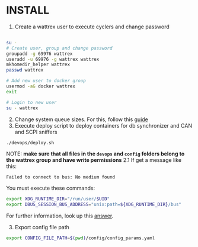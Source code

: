 # INSTALL

1. Create a wattrex user to execute cyclers and change password
```bash

su -
# Create user, group and change password
groupadd -g 69976 wattrex
useradd -u 69976 -g wattrex wattrex
mkhomedir_helper wattrex
passwd wattrex

# Add new user to docker group
usermod -aG docker wattrex
exit

# Login to new user
su - wattrex
```
2. Change system queue sizes. For this, follow this [guide](https://github.com/GIDEF-RFB/System-Tools/tree/develop/code/sys_shd)
3. Execute deploy script to deploy containers for db synchronizer and CAN and SCPI sniffers
```bash
./devops/deploy.sh
```

NOTE: **make sure that all files in the `devops` and `config` folders belong to**
**the wattrex group and have write permissions**
2.1 If get a message like this: 
```
Failed to connect to bus: No medium found
```
You must execute these commands:
```bash
export XDG_RUNTIME_DIR="/run/user/$UID"
export DBUS_SESSION_BUS_ADDRESS="unix:path=${XDG_RUNTIME_DIR}/bus"
```
For further information, look up this [answer](https://askubuntu.com/questions/1374347/error-running-systemd-as-user-failed-to-connect-to-bus-dbus-session-bus-addr).

3. Export config file path
```bash
export CONFIG_FILE_PATH=$(pwd)/config/config_params.yaml
```
